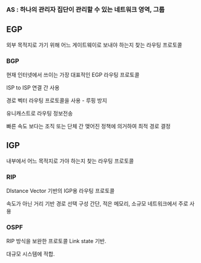 ### AS : 하나의 관리자 집단이 관리할 수 있는 네트워크 영역, 그룹

## EGP

외부 목적지로 가기 위해 어느 게이트웨이로 보내야 하는지 찾는 라우팅 프로토콜

### BGP

현재 인터넷에서 쓰이는 가장 대표적인 EGP 라우팅 프로토콜

ISP to ISP 연결 간 사용

경로 벡터 라우팅 프로토콜을 사용 - 루핑 방지

유니캐스트로 라우팅 정보전송

빠른 속도 보다는 조직 또는 단체 간 맺어진 정책에 의거하여 최적 경로 결정

## IGP

내부에서 어느 목적지로 가야 하는지 찾는 라우팅 프로토콜

### RIP

DIstance Vector 기반의 IGP용 라우팅 프로토콜

속도가 아닌 거리 기반 경로 선택
구성 간단, 적은 메모리, 소규모 네트워크에서 주로 사용

### OSPF

RIP 방식을 보완한 프로토콜
Link state 기반.

대규모 시스템에 적합.
